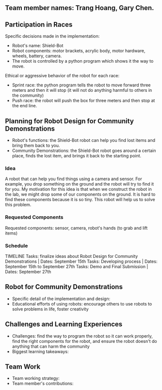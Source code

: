 ## Team member names: Trang Hoang, Gary Chen.
## Participation in Races
 
Specific decisions made in the implementation:
- Robot's name: Shield-Bot
- Robot components: motor brackets, acrylic body, motor hardware, wheels, battery, camera.
- The robot is controlled by a python program which shows it the way to move.
 
Ethical or aggressive behavior of the robot for each race:
- Sprint race: the python program tells the robot to move forward three meters and then it will stop (it will not do anything harmful to others in the community)
- Push race: the robot will push the box for three meters and then stop at the end line.
 
## Planning for Robot Design for Community Demonstrations
- Robot's functions: the Shield-Bot robot can help you find lost items and bring them back to you.
- Community Demonstrations: the Shield-Bot robot goes around a certain place, finds the lost item, and brings it back to the starting point.
### Idea
 
A robot that can help you find things using a camera and sensor. For example, you drop something on the ground and the robot will try to find it for you. My motivation for this idea is that when we construct the robot in the lab, we might drop some of our components on the ground. It is hard to find these components because it is so tiny. This robot will help us to solve this problem.
### Requested Components
 
Requested components: sensor, camera, robot's hands (to grab and lift items)
 
### Schedule
 
TIMELINE
Tasks: finalize ideas about Robot Design for Community Demonstrations | Dates: September 15th
Tasks: Developing process | Dates: September 15th to September 27th
Tasks: Demo and Final Submission | Dates: September 27th
## Robot for Community Demonstrations
 
- Specific detail of the implementation and design:
- Educational efforts of using robots: encourage others to use robots to solve problems in life, foster creativity
 
## Challenges and Learning Experiences
 
- Challenges: find the way to program the robot so it can work properly, find the right components for the robot, and ensure the robot doesn't do anything that can harm the community
- Biggest learning takeaways:

## Team Work
 
- Team working strategy:
- Team member's contributions: